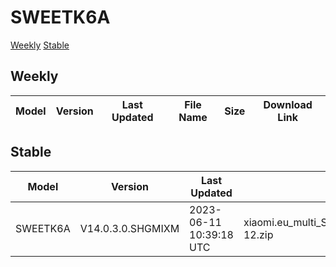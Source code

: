 # SWEETK6A
[Weekly](#Weekly)  [Stable](#Stable)
## Weekly
| Model | Version | Last Updated | File Name | Size | Download Link |
| ---- | ---- | ---- | ---- | ---- | ---- |
## Stable
| Model | Version | Last Updated | File Name | Size | Download Link |
| ---- | ---- | ---- | ---- | ---- | ---- |
| SWEETK6A | V14.0.3.0.SHGMIXM | 2023-06-11 10:39:18 UTC | xiaomi.eu_multi_SWEETK6A_V14.0.3.0.SHGMIXM_v14-12.zip | 4.0 GB | [SourceForge](https://sourceforge.net/projects/xiaomi-eu-multilang-miui-roms/files/xiaomi.eu/MIUI-STABLE-RELEASES/MIUIv14/xiaomi.eu_multi_SWEETK6A_V14.0.3.0.SHGMIXM_v14-12.zip/download) |
